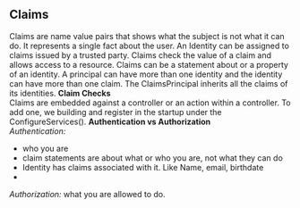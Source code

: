 ## Claims

Claims are name value pairs that shows what the subject is not what it can do. It represents a single fact about the user.
An Identity can be assigned to claims issued by a trusted party. Claims check the value of a claim and allows access to a resource. Claims can be a statement about or a property of an identity. A principal can have more than one identity and the identity can have more than one claim. The ClaimsPrincipal inherits all the claims of its identities.
**Claim Checks**  
Claims are embedded against a controller or an action within a controller. To add one, we building and register in the startup under the ConfigureServices().
**Authentication vs Authorization**  
*Authentication:*  
 - who you are
 - claim statements are about what or who you are, not what they can do
 - Identity has claims associated with it. Like Name, email, birthdate
 - 
*Authorization:* what you are allowed to do. 